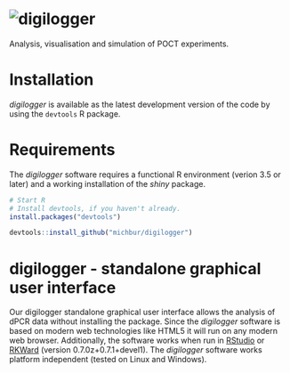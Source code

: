 ![digilogger](https://github.com/michbur/digilogger/tree/master/inst/digilogger_gui/www/logo.png)
====
Analysis, visualisation and simulation of POCT experiments.

# Installation

*digilogger* is available as the latest development version of the code by using the `devtools` R package.

# Requirements

The *digilogger* software requires a functional R environment (verion 3.5 or later) and a working 
installation of the *shiny* package.

```R
# Start R
# Install devtools, if you haven't already.
install.packages("devtools")

devtools::install_github("michbur/digilogger")
```

# digilogger - standalone graphical user interface

Our digilogger standalone graphical user interface allows the analysis of dPCR data without installing the package. Since the *digilogger* software is based on modern web technologies like HTML5 it will run on any modern web browser. Additionally, the software works when run in [RStudio](https://rstudio.com/products/rstudio/) or [RKWard](https://rkward.kde.org/) (version 0.7.0z+0.7.1+devel1). The *digilogger* software works platform independent (tested on Linux and Windows). 
